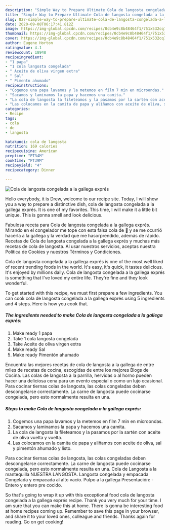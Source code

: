 ```yaml
---
description: "Simple Way to Prepare Ultimate Cola de langosta congelada a la gallega exprés"
title: "Simple Way to Prepare Ultimate Cola de langosta congelada a la gallega exprés"
slug: 827-simple-way-to-prepare-ultimate-cola-de-langosta-congelada-a-la-gallega-expres
date: 2020-09-08T06:17:41.812Z
image: https://img-global.cpcdn.com/recipes/0cb4e9c8b48464f1/751x532cq70/cola-de-langosta-congelada-a-la-gallega-expres-foto-principal.jpg
thumbnail: https://img-global.cpcdn.com/recipes/0cb4e9c8b48464f1/751x532cq70/cola-de-langosta-congelada-a-la-gallega-expres-foto-principal.jpg
cover: https://img-global.cpcdn.com/recipes/0cb4e9c8b48464f1/751x532cq70/cola-de-langosta-congelada-a-la-gallega-expres-foto-principal.jpg
author: Eugene Horton
ratingvalue: 4.1
reviewcount: 18948
recipeingredient:
- "1 papa"
- "1 cola langosta congelada"
- " Aceite de oliva virgen extra"
- " Sal"
- " Pimentn ahumado"
recipeinstructions:
- "Cogemos una papa lavamos y la metemos en film 7 min en microondas."
- "Sacamos y laminamos la papa y hacemos una camita."
- "La cola de langosta la fileteamos y la pasamos por la sartén con aceite de oliva vuelta y vuelta."
- "Las colocamos en la camita de papa y aliñamos con aceite de oliva, sal y pimentón ahumado y listo."
categories:
- Recipe
tags:
- cola
- de
- langosta

katakunci: cola de langosta 
nutrition: 169 calories
recipecuisine: American
preptime: "PT34M"
cooktime: "PT39M"
recipeyield: "4"
recipecategory: Dinner

---
```



![Cola de langosta congelada a la gallega exprés](https://img-global.cpcdn.com/recipes/0cb4e9c8b48464f1/751x532cq70/cola-de-langosta-congelada-a-la-gallega-expres-foto-principal.jpg)

Hello everybody, it is Drew, welcome to our recipe site. Today, I will show you a way to prepare a distinctive dish, cola de langosta congelada a la gallega exprés. It is one of my favorites. This time, I will make it a little bit unique. This is gonna smell and look delicious.

Fabulosa receta para Cola de langosta congelada a la gallega exprés. Mirando en el congelador me tope con esta falsa cola de 🦞 y se me ocurrió hacerla a la gallega y la verdad que me hasorprendido, además de rápido. Recetas de Cola de langosta congelada a la gallega exprés y muchas más recetas de cola de langosta. Al usar nuestros servicios, aceptas nuestra Política de Cookies y nuestros Términos y Condiciones.

Cola de langosta congelada a la gallega exprés is one of the most well liked of recent trending foods in the world. It's easy, it's quick, it tastes delicious. It's enjoyed by millions daily. Cola de langosta congelada a la gallega exprés is something that I've loved my entire life. They're fine and they look wonderful.


To get started with this recipe, we must first prepare a few ingredients. You can cook cola de langosta congelada a la gallega exprés using 5 ingredients and 4 steps. Here is how you cook that.

<!--inarticleads1-->

##### The ingredients needed to make Cola de langosta congelada a la gallega exprés:

1. Make ready 1 papa
1. Take 1 cola langosta congelada
1. Take  Aceite de oliva virgen extra
1. Make ready  Sal
1. Make ready  Pimentón ahumado


Encuentra las mejores recetas de cola de langosta a la gallega de entre miles de recetas de cocina, escogidas de entre los mejores Blogs de Cocina. Las colas de langosta a la parrilla, hervidas o al horno pueden hacer una deliciosa cena para un evento especial o como un lujo ocasional. Para cocinar tiernas colas de langosta, las colas congeladas deben descongelarse correctamente. La carne de langosta puede cocinarse congelada, pero esto normalmente resulta en una. 

<!--inarticleads2-->

##### Steps to make Cola de langosta congelada a la gallega exprés:

1. Cogemos una papa lavamos y la metemos en film 7 min en microondas.
1. Sacamos y laminamos la papa y hacemos una camita.
1. La cola de langosta la fileteamos y la pasamos por la sartén con aceite de oliva vuelta y vuelta.
1. Las colocamos en la camita de papa y aliñamos con aceite de oliva, sal y pimentón ahumado y listo.


Para cocinar tiernas colas de langosta, las colas congeladas deben descongelarse correctamente. La carne de langosta puede cocinarse congelada, pero esto normalmente resulta en una. Cola de Langosta a la mantequilla NUESTRA LANGOSTA. Langosta congelada y empacada Congelada y empacada al alto vacío. Pulpo a la gallega Presentación: - Entero y entero pre cocido. 

So that's going to wrap it up with this exceptional food cola de langosta congelada a la gallega exprés recipe. Thank you very much for your time. I am sure that you can make this at home. There is gonna be interesting food at home recipes coming up. Remember to save this page in your browser, and share it to your loved ones, colleague and friends. Thanks again for reading. Go on get cooking!
